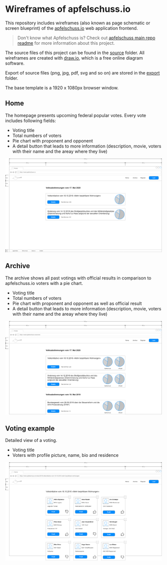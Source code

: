 # Wireframes of apfelschuss.io

This repository includes wireframes (also known as page schematic or screen blueprint) of the [apfelschuss.io](https://apfelschuss.io/) web application frontend.

> Don't know what Apfelschuss is? Check out [apfelschuss main repo readme](https://github.com/Apfelschuss/apfelschuss/blob/master/README.rst) for more information about this project.

The source files of this project can be found in the [source](source) folder. All wireframes are created with [draw.io](https://www.draw.io/), which is a free online diagram software.

Export of source files (png, jpg, pdf, svg and so on) are stored in the [export](export) folder.

The base template is a 1920 x 1080px browser window.

## Home

The homepage presents upcoming federal popular votes. Every vote includes following fields:
* Voting title
* Total numbers of voters
* Pie chart with proponent and opponent
* A detail button that leads to more information (description, movie, voters with their name and the areay where they live)

![home](export/home.png)


## Archive

The archive shows all past votings with official results in comparison to apfelschuss.io voters with a pie chart.
* Voting title
* Total numbers of voters
* Pie chart with proponent and opponent as well as official result
* A detail button that leads to more information (description, movie, voters with their name and the areay where they live)

![archive](export/archive.png)


## Voting example

Detailed view of a voting.
* Voting title
* Voters with profile picture, name, bio and residence

![voting example](export/voting-example.png)